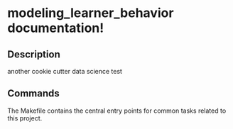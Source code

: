 # modeling_learner_behavior documentation!

## Description

another cookie cutter data science test

## Commands

The Makefile contains the central entry points for common tasks related to this project.

